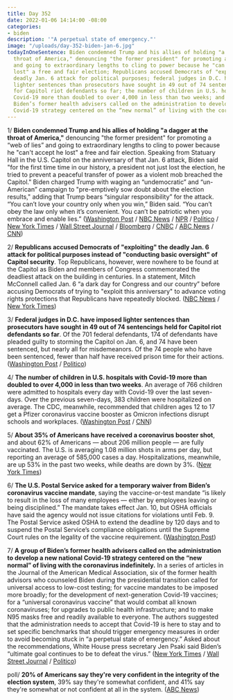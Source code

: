 ```yaml
---
title: Day 352
date: 2022-01-06 14:14:00 -08:00
categories:
- biden
description: '"A perpetual state of emergency."'
image: "/uploads/day-352-biden-jan-6.jpg"
todayInOneSentence: Biden condemned Trump and his allies of holding "a dagger at the
  throat of America," denouncing "the former president" for promoting a “web of lies”
  and going to extraordinary lengths to cling to power because he "can't accept he
  lost" a free and fair election; Republicans accused Democrats of "exploiting" the
  deadly Jan. 6 attack for political purposes; federal judges in D.C. have imposed
  lighter sentences than prosecutors have sought in 49 out of 74 sentencings held
  for Capitol riot defendants so far; the number of children in U.S. hospitals with
  Covid-19 more than doubled to over 4,000 in less than two weeks; and a group of
  Biden’s former health advisers called on the administration to develop a new national
  Covid-19 strategy centered on the “new normal” of living with the coronavirus indefinitely.
---
```


1/ **Biden condemned Trump and his allies of holding "a dagger at the throat of America,"** denouncing "the former president" for promoting a “web of lies” and going to extraordinary lengths to cling to power because he "can't accept he lost" a free and fair election. Speaking from Statuary Hall in the U.S. Capitol on the anniversary of that Jan. 6 attack, Biden said "for the first time time in our history, a president not just lost the election, he tried to prevent a peaceful transfer of power as a violent mob breached the Capitol." Biden charged Trump with waging an “undemocratic” and “un-American” campaign to "pre-emptively sow doubt about the election results," adding that Trump bears “singular responsibility” for the attack. “You can’t love your country only when you win,” Biden said. “You can’t obey the law only when it’s convenient. You can’t be patriotic when you embrace and enable lies.” ([Washington Post](https://www.washingtonpost.com/politics/biden-goes-after-trump-for-lies-and-self-aggrandizement-in-jan-6-insurrection-anniversary-speech/2022/01/06/fdb39c14-6eff-11ec-aaa8-35d1865a6977_story.html) / [NBC News](https://www.nbcnews.com/politics/white-house/biden-criticize-trump-warn-threats-democracy-jan-6-anniversary-n1287022) / [NPR](https://www.npr.org/2022/01/06/1069979415/biden-harris-jan-6-insurrection-speech) / [Politico](https://www.politico.com/news/2022/01/06/biden-trump-capitol-riot-526605) / [New York Times](https://www.nytimes.com/live/2022/01/06/us/jan-6-capitol-riot/biden-speech-january-6) / [Wall Street Journal](https://www.wsj.com/articles/biden-leads-commemorations-of-jan-6-capitol-riot-11641465004?mod=hp_lead_pos7) / [Bloomberg](https://www.bloomberg.com/news/articles/2022-01-06/biden-hammers-trump-over-capitol-attack-warns-of-ongoing-threat?srnd=premium&sref=MIBMEEoj) / [CNBC](https://www.cnbc.com/2022/01/06/jan-6-speech-biden-urges-defense-of-voting-rights-condemns-trump-lies.html) / [ABC News](https://abcnews.go.com/Politics/biden-confronts-trump-jan-warns-dagger-throat-democracy/story?id=82073177) / [CNN](https://www.cnn.com/2022/01/06/politics/january-6-anniversary/index.html))

2/ **Republicans accused Democrats of "exploiting" the deadly Jan. 6 attack for political purposes instead of "conducting basic oversight" of Capitol security**. Top Republicans, however, were nowhere to be found at the Capitol as Biden and members of Congress commemorated the deadliest attack on the building in centuries. In a statement, Mitch McConnell called Jan. 6 “a dark day for Congress and our country” before accusing Democrats of trying to "exploit this anniversary" to advance voting rights protections that Republicans have repeatedly blocked. ([NBC News](https://www.nbcnews.com/politics/politics-news/year-later-gop-accuses-democrats-exploiting-insurrection-n1287052) / [New York Times](https://www.nytimes.com/live/2022/01/06/us/jan-6-capitol-riot/top-republicans-who-have-downplayed-and-denied-the-riot-are-absent-from-the-commemorative-events))

3/ **Federal judges in D.C. have imposed lighter sentences than prosecutors have sought in 49 out of 74 sentencings held for Capitol riot defendants so far**. Of the 701 federal defendants, 174 of defendants have pleaded guilty to storming the Capitol on Jan. 6, and 74 have been sentenced, but nearly all for misdemeanors. Of the 74 people who have been sentenced, fewer than half have received prison time for their actions. ([Washington Post](https://www.washingtonpost.com/dc-md-va/2022/01/06/jan6-sentencings-judges/) / [Politico](https://www.politico.com/news/2022/01/04/jan-6-insurrection-sentencing-tracker-526091))

4/ **The number of children in U.S. hospitals with Covid-19 more than doubled to over 4,000 in less than two weeks**. An average of 766 children were admitted to hospitals every day with Covid-19 over the last seven-days. Over the previous seven-days, 383 children were hospitalized on average. The CDC, meanwhile, recommended that children ages 12 to 17 get a Pfizer coronavirus vaccine booster as Omicron infections  disrupt schools and workplaces. ([Washington Post](https://www.washingtonpost.com/nation/2022/01/06/covid-omicron-variant-live-updates/#link-MYZW36KLJRCZTGIEY4OZCTB75E) / [CNN](https://www.cnn.com/2022/01/04/health/us-coronavirus-tuesday/index.html))

5/ **About 35% of Americans have received a coronavirus booster shot**, and about 62% of Americans — about 206 million people — are fully vaccinated. The U.S. is averaging 1.08 million shots in arms per day, but reporting an average of 585,000 cases a day. Hospitalizations, meanwhile, are up 53% in the past two weeks, while deaths are down by 3%. ([New York Times](https://www.nytimes.com/live/2022/01/06/world/omicron-covid-vaccine-tests/more-americans-are-eligible-for-boosters-but-getting-shots-in-arms-hasnt-been-easy))

6/ **The U.S. Postal Service asked for a temporary waiver from Biden’s coronavirus vaccine mandate**, saying the vaccine-or-test mandate “is likely to result in the loss of many employees — either by employees leaving or being disciplined.” The mandate takes effect Jan. 10, but OSHA officials have said the agency would not issue citations for violations until Feb. 9. The Postal Service asked OSHA to extend the deadline by 120 days and to suspend the Postal Service’s compliance obligations until the Supreme Court rules on the legality of the vaccine requirement. ([Washington Post](https://www.washingtonpost.com/business/2022/01/05/ovid-19-vaccine-mandate-usps/))

7/ **A group of Biden’s former health advisers called on the administration to develop a new national Covid-19 strategy centered on the “new normal” of living with the coronavirus indefinitely.** In a series of articles in the Journal of the American Medical Association, six of the former health advisors who counseled Biden during the presidential transition called for universal access to low-cost testing; for vaccine mandates to be imposed more broadly; for the development of next-generation Covid-19 vaccines; for a “universal coronavirus vaccine” that would combat all known coronaviruses; for upgrades to public health infrastructure; and to make N95 masks free and readily available to everyone. The authors suggested that the administration needs to accept that Covid-19 is here to stay and to set specific benchmarks that should trigger emergency measures in order to avoid becoming stuck in “a perpetual state of emergency.” Asked about the recommendations, White House press secretary Jen Psaki said Biden’s “ultimate goal continues to be to defeat the virus.” ([New York Times](https://www.nytimes.com/live/2022/01/06/world/omicron-covid-vaccine-tests/former-biden-advisers-call-on-the-administration-to-change-its-covid-strategy) / [Wall Street Journal](https://www.wsj.com/articles/biden-in-shift-prepares-americans-to-see-covid-19-as-part-of-life-11641465004) / [Politico](https://www.politico.com/news/2022/01/04/biden-white-house-omicron-plan-526516))

poll/ **20% of Americans say they're very confident in the integrity of the election system**, 39% say they're somewhat confident, and 41% say they're somewhat or not confident at all in the system. ([ABC News](https://abcnews.go.com/Politics/americans-faith-election-integrity-drops-poll/story?id=82069876))